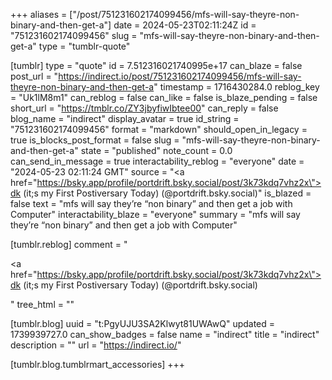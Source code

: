 +++
aliases = ["/post/751231602174099456/mfs-will-say-theyre-non-binary-and-then-get-a"]
date = 2024-05-23T02:11:24Z
id = "751231602174099456"
slug = "mfs-will-say-theyre-non-binary-and-then-get-a"
type = "tumblr-quote"

[tumblr]
type = "quote"
id = 7.512316021740995e+17
can_blaze = false
post_url = "https://indirect.io/post/751231602174099456/mfs-will-say-theyre-non-binary-and-then-get-a"
timestamp = 1716430284.0
reblog_key = "Uk1lM8m1"
can_reblog = false
can_like = false
is_blaze_pending = false
short_url = "https://tmblr.co/ZY3jbyfiwIbtee00"
can_reply = false
blog_name = "indirect"
display_avatar = true
id_string = "751231602174099456"
format = "markdown"
should_open_in_legacy = true
is_blocks_post_format = false
slug = "mfs-will-say-theyre-non-binary-and-then-get-a"
state = "published"
note_count = 0.0
can_send_in_message = true
interactability_reblog = "everyone"
date = "2024-05-23 02:11:24 GMT"
source = "<a href=\"https://bsky.app/profile/portdrift.bsky.social/post/3k73kdq7vhz2x\">dk (it;s my First Postiversary Today) (@portdrift.bsky.social)</a>"
is_blazed = false
text = "mfs will say they’re “non binary” and then get a job with Computer"
interactability_blaze = "everyone"
summary = "mfs will say they’re “non binary” and then get a job with Computer"

[tumblr.reblog]
comment = "<p><a href=\"https://bsky.app/profile/portdrift.bsky.social/post/3k73kdq7vhz2x\">dk (it;s my First Postiversary Today) (@portdrift.bsky.social)</a></p>"
tree_html = ""

[tumblr.blog]
uuid = "t:PgyUJU3SA2Klwyt81UWAwQ"
updated = 1739939727.0
can_show_badges = false
name = "indirect"
title = "indirect"
description = ""
url = "https://indirect.io/"

[tumblr.blog.tumblrmart_accessories]
+++
